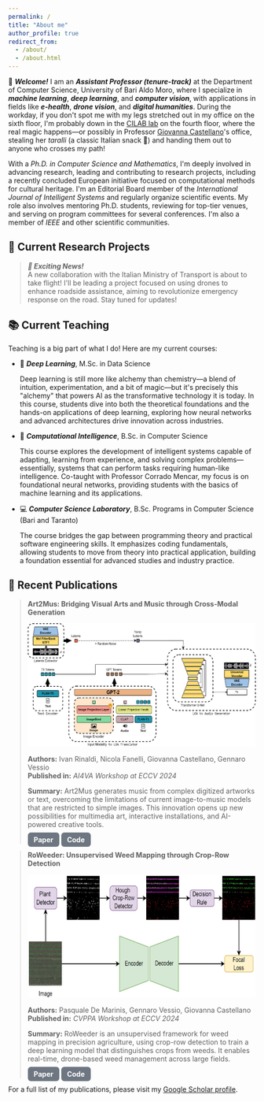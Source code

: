 ```yaml
---
permalink: /
title: "About me"
author_profile: true
redirect_from: 
  - /about/
  - /about.html
---
```


👋 ***Welcome!*** I am an ***Assistant Professor (tenure-track)*** at the Department of Computer Science, University of Bari Aldo Moro, where I specialize in ***machine learning***, ***deep learning***, and ***computer vision***, with applications in fields like ***e-health***, ***drone vision***, and ***digital humanities***. During the workday, if you don't spot me with my legs stretched out in my office on the sixth floor, I'm probably down in the [CILAB lab](https://sites.google.com/site/cilabuniba/home) on the fourth floor, where the real magic happens—or possibly in Professor [Giovanna Castellano](https://sites.google.com/site/cilabuniba/people/giovanna-castellano)'s office, stealing her *taralli* (a classic Italian snack 🥨) and handing them out to anyone who crosses my path!

With a *Ph.D. in Computer Science and Mathematics*, I'm deeply involved in advancing research, leading and contributing to research projects, including a recently concluded European initiative focused on computational methods for cultural heritage. I'm an Editorial Board member of the *International Journal of Intelligent Systems* and regularly organize scientific events. My role also involves mentoring Ph.D. students, reviewing for top-tier venues, and serving on program committees for several conferences. I'm also a member of *IEEE* and other scientific communities.

## 🚀 Current Research Projects

> ***🔔 Exciting News!***  
> A new collaboration with the Italian Ministry of Transport is about to take flight! I'll be leading a project focused on using drones to enhance roadside assistance, aiming to revolutionize emergency response on the road. Stay tuned for updates!

## 📚 Current Teaching
Teaching is a big part of what I do! Here are my current courses:
* 🧠 ***Deep Learning***, M.Sc. in Data Science
  
  Deep learning is still more like alchemy than chemistry—a blend of intuition, experimentation, and a bit of magic—but it's precisely this "alchemy" that powers AI as the transformative technology it is today. In this course, students dive into both the theoretical foundations and the hands-on applications of deep learning, exploring how neural networks and advanced architectures drive innovation across industries. 

* 🤖 ***Computational Intelligence***, B.Sc. in Computer Science

  This course explores the development of intelligent systems capable of adapting, learning from experience, and solving complex problems—essentially, systems that can perform tasks requiring human-like intelligence. Co-taught with Professor Corrado Mencar, my focus is on foundational neural networks, providing students with the basics of machine learning and its applications.

* 💻 ***Computer Science Laboratory***, B.Sc. Programs in Computer Science (Bari and Taranto)

  The course bridges the gap between programming theory and practical software engineering skills. It emphasizes coding fundamentals, allowing students to move from theory into practical application, building a foundation essential for advanced studies and industry practice.

## 📝 Recent Publications

> **Art2Mus: Bridging Visual Arts and Music through Cross-Modal Generation**
> 
> <img src="images\art2mus.png" alt="Art2Mus Image" style="height:250px; width:auto;">
> 
> **Authors:** Ivan Rinaldi, Nicola Fanelli, Giovanna Castellano, Gennaro Vessio  
> **Published in:** *AI4VA Workshop at ECCV 2024*  
> 
> **Summary:** Art2Mus generates music from complex digitized artworks or text, overcoming the limitations of current image-to-music models that are restricted to simple images. This innovation opens up new possibilities for multimedia art, interactive installations, and AI-powered creative tools.
> 
> <a href="https://arxiv.org/abs/2410.04906" style="padding:6px 12px; background-color:#6e7781; color:white; text-decoration:none; border-radius:6px; font-weight:bold;">Paper</a>
> <a href="https://github.com/justivanr/art2mus_" style="padding:6px 12px; background-color:#6e7781; color:white; text-decoration:none; border-radius:6px; font-weight:bold;">Code</a>

> **RoWeeder: Unsupervised Weed Mapping through Crop-Row Detection**
> 
> <img src="images\roweeder.png" alt="RoWeeder Image" style="height:250px; width:auto;">
> 
> **Authors:** Pasquale De Marinis, Gennaro Vessio, Giovanna Castellano  
> **Published in:** *CVPPA Workshop at ECCV 2024*  
> 
> **Summary:** RoWeeder is an unsupervised framework for weed mapping in precision agriculture, using crop-row detection to train a deep learning model that distinguishes crops from weeds. It enables real-time, drone-based weed management across large fields.
> 
> <a href="https://arxiv.org/abs/2410.04983" style="padding:6px 12px; background-color:#6e7781; color:white; text-decoration:none; border-radius:6px; font-weight:bold;">Paper</a>
> <a href="https://github.com/pasqualedem/RoWeeder" style="padding:6px 12px; background-color:#6e7781; color:white; text-decoration:none; border-radius:6px; font-weight:bold;">Code</a>

For a full list of my publications, please visit my [Google Scholar profile](https://scholar.google.it/citations?user=KyQe9EgAAAAJ&hl).